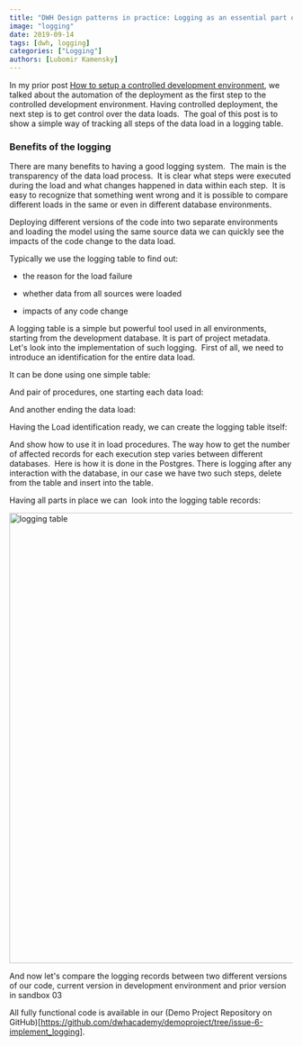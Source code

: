 ```yaml
---
title: "DWH Design patterns in practice: Logging as an essential part of the controlled development environment"
image: "logging"
date: 2019-09-14
tags: [dwh, logging]
categories: ["Logging"]
authors: [Lubomir Kamensky]
---
```


In my prior post [How to setup a controlled development environment](https://posts.dwhacademy.com/development-environment/), we talked about the automation of the deployment as the first step to the controlled development environment. Having controlled deployment, the next step is to get control over the data loads.  The goal of this post is to show a simple way of tracking all steps of the data load in a logging table. 

### Benefits of the logging
There are many benefits to having a good logging system.  The main is the transparency of the data load process.  It is clear what steps were executed during the load and what changes happened in data within each step.  It is easy to recognize that something went wrong and it is possible to compare different loads in the same or even in different database environments.

Deploying different versions of the code into two separate environments and loading the model using the same source data we can quickly see the impacts of the code change to the data load.

Typically we use the logging table to find out:

- the reason for the load failure

- whether data from all sources were loaded

- impacts of any code change

A logging table is a simple but powerful tool used in all environments, starting from the development database. It is part of project metadata. 
Let's look into the implementation of such logging.  First of all, we need to introduce an identification for the entire data load. 

It can be done using one simple table: 

<script src="https://gist.github.com/lubomirkamensky/8cac3fefb719a9774085461251238b94.js"></script>
	
And pair of procedures, one  starting each data load:

<script src="https://gist.github.com/lubomirkamensky/34d27d8c0a0343e456941cf07a6e73d4.js"></script>

And another ending the data load:

<script src="https://gist.github.com/lubomirkamensky/6bc9f2fd9701312230203abc803c8356.js"></script>

Having the Load identification ready, we can create the logging table itself:

<script src="https://gist.github.com/lubomirkamensky/bb896ee73d9822bfbfd5b4092b92b39e.js"></script>

And show how to use it in load procedures. The way how to get the number of affected records for each execution step varies between different databases.  Here is how it is done in the Postgres. There is logging after any interaction with the database, in our case we have two such steps, delete from the table and insert into the table.

<script src="https://gist.github.com/lubomirkamensky/6ef08de32dd0439e51f695f1fb23d92d.js"></script>


Having all parts in place we can  look into the logging table records:

<img src="/log01.png" width="800px" alt="logging table"/>

And now let's compare the logging records between two different versions of our code, current version in development environment and prior version in sandbox 03

<script src="https://gist.github.com/lubomirkamensky/3107264d43bb4d1cfbaf10d5c57c7942.js"></script>

All fully functional code is available in our (Demo Project Repository on GitHub)[https://github.com/dwhacademy/demoproject/tree/issue-6-implement_logging].


